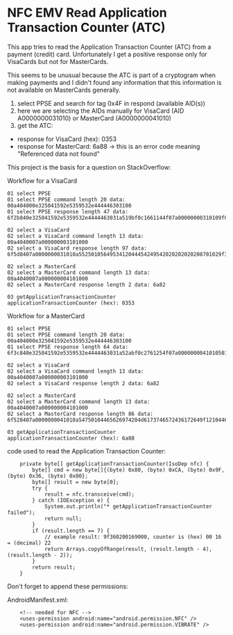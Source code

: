 # NFC EMV Read Application Transaction Counter (ATC)

This app tries to read the Application Transaction Counter (ATC) from a payment (credit) card. Unfortunately 
I get a positive response only for VisaCards but not for MasterCards. 

This seems to be unusual because the ATC is part of a cryptogram when making payments and I didn't found any 
information that this information is not available on MasterCards generally.

1) select PPSE and search for tag 0x4F in respond (available AID(s))
2) here we are selecting the AIDs manually for VisaCard (AID A0000000031010) or MasterCard (A0000000041010)
3) get the ATC: 

- response for VisaCard (hex): 0353
- response for MasterCard: 6a88 -> this is an error code meaning "Referenced data not found"

This project is the basis for a question on StackOverflow: 

Workflow for a VisaCard
```plaintext
01 select PPSE
01 select PPSE command length 20 data:  00a404000e325041592e5359532e444446303100
01 select PPSE response length 47 data: 6f2b840e325041592e5359532e4444463031a519bf0c1661144f07a00000000310109f0a0800010501000000009000

02 select a VisaCard
02 select a VisaCard command length 13 data: 00a4040007a000000003101000
02 select a VisaCard response length 97 data: 6f5d8407a0000000031010a5525010564953412044454249542020202020208701029f38189f66049f02069f03069f1a0295055f2a029a039c019f37045f2d02656ebf0c1a9f5a0531082608269f0a080001050100000000bf6304df2001809000

02 select a MasterCard
02 select a MasterCard command length 13 data: 00a4040007a000000004101000
02 select a MasterCard response length 2 data: 6a82

03 getApplicationTransactionCounter
applicationTransactionCounter (hex): 0353
```

Workflow for a MasterCard
```plaintext
01 select PPSE
01 select PPSE command length 20 data:  00a404000e325041592e5359532e444446303100
01 select PPSE response length 64 data: 6f3c840e325041592e5359532e4444463031a52abf0c2761254f07a000000004101050104465626974204d6173746572436172648701019f0a04000101019000

02 select a VisaCard
02 select a VisaCard command length 13 data: 00a4040007a000000003101000
02 select a VisaCard response length 2 data: 6a82

02 select a MasterCard
02 select a MasterCard command length 13 data: 00a4040007a000000004101000
02 select a MasterCard response length 86 data: 6f528407a0000000041010a54750104465626974204d6173746572436172649f12104465626974204d6173746572436172648701019f1101015f2d046465656ebf0c119f0a04000101019f6e07028000003030009000

03 getApplicationTransactionCounter
applicationTransactionCounter (hex): 6a88
```


code used to read the Application Transaction Counter:
```plaintext
    private byte[] getApplicationTransactionCounter(IsoDep nfc) {
        byte[] cmd = new byte[]{(byte) 0x80, (byte) 0xCA, (byte) 0x9F, (byte) 0x36, (byte) 0x00};
        byte[] result = new byte[0];
        try {
            result = nfc.transceive(cmd);
        } catch (IOException e) {
            System.out.println("* getApplicationTransactionCounter failed");
            return null;
        }
        if (result.length == 7) {
            // example result: 9f360200169000, counter is (hex) 00 16 = (decimal) 22
            return Arrays.copyOfRange(result, (result.length - 4), (result.length - 2));
        }
        return result;
    }
```

Don't forget to append these permissions:

AndroidManifest.xml:
```plaintext
    <!-- needed for NFC -->
    <uses-permission android:name="android.permission.NFC" />
    <uses-permission android:name="android.permission.VIBRATE" />
```
